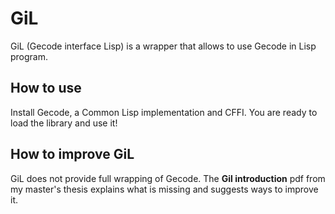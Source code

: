 # GiL

GiL (Gecode interface Lisp) is a wrapper that allows to use Gecode in Lisp program.

## How to use
Install Gecode, a Common Lisp implementation and CFFI. You are ready to load the library and use it!

## How to improve GiL
GiL does not provide full wrapping of Gecode. The **Gil introduction** pdf from my master's thesis explains what is missing and suggests ways to improve it.
